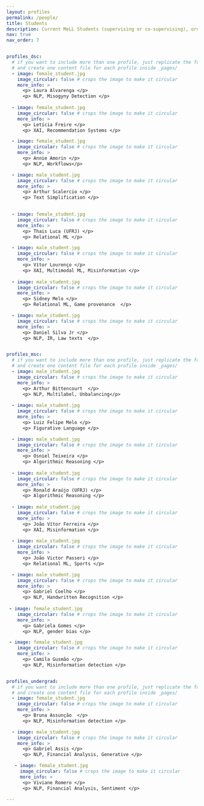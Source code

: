 ```yaml
---
layout: profiles
permalink: /people/
title: Students
description: Current MeLL Students (supervising or co-supervising), ordered by starting date.
nav: true
nav_order: 7


profiles_dsc:
  # if you want to include more than one profile, just replicate the following block
  # and create one content file for each profile inside _pages/
  - image: female_student.jpg
    image_circular: false # crops the image to make it circular
    more_info: >
      <p> Laura Alvarenga </p>
      <p> NLP, Misogyny Detection </p>
      
  - image: female_student.jpg
    image_circular: false # crops the image to make it circular
    more_info: >
      <p> Letícia Freire </p>
      <p> XAI, Recommendation Systems </p>

  - image: female_student.jpg
    image_circular: false # crops the image to make it circular
    more_info: >
      <p> Annie Amorin </p>
      <p> NLP, Workflows</p>

  - image: male_student.jpg
    image_circular: false # crops the image to make it circular
    more_info: >
      <p> Arthur Scalercio </p>
      <p> Text Simplification </p>

            
  - image: female_student.jpg
    image_circular: false # crops the image to make it circular
    more_info: >
      <p> Thais Luca (UFRJ) </p>
      <p> Relational ML </p>

  - image: male_student.jpg
    image_circular: false # crops the image to make it circular
    more_info: >
      <p> Vítor Lourenço </p>
      <p> XAI, Multimodal ML, Misinformation </p>
      
  - image: male_student.jpg
    image_circular: false # crops the image to make it circular
    more_info: >
      <p> Sidney Melo </p>
      <p> Relational ML, Game provenance  </p>

  - image: male_student.jpg
    image_circular: false # crops the image to make it circular
    more_info: >
      <p> Daniel Silva Jr </p>
      <p> NLP, IR, Law texts  </p>


profiles_msc:
  # if you want to include more than one profile, just replicate the following block
  # and create one content file for each profile inside _pages/
  - image: male_student.jpg
    image_circular: false # crops the image to make it circular
    more_info: >
      <p> Arthur Bittencourt  </p>
      <p> NLP, Multilabel, Unbalancing</p>
      
  - image: male_student.jpg
    image_circular: false # crops the image to make it circular
    more_info: >
      <p> Luiz Felipe Melo </p>
      <p> Figurative Language </p>

  - image: male_student.jpg
    image_circular: false # crops the image to make it circular
    more_info: >
      <p> Osniel Teixeira </p>
      <p> Algorithmic Reasoning </p>
      
  - image: male_student.jpg
    image_circular: false # crops the image to make it circular
    more_info: >
      <p> Ronald Araújo (UFRJ) </p>
      <p> Algorithmic Reasoning </p>
 
  - image: male_student.jpg
    image_circular: false # crops the image to make it circular
    more_info: >
      <p> João Vítor Ferreira </p>
      <p> XAI, Misinformation </p>
  
  - image: male_student.jpg
    image_circular: false # crops the image to make it circular
    more_info: >
      <p> João Victor Passeri </p>
      <p> Relational ML, Sports </p>

  - image: male_student.jpg
    image_circular: false # crops the image to make it circular
    more_info: >
      <p> Gabriel Coelho </p>
      <p> NLP, Handwritten Recognition </p>
      
 - image: female_student.jpg
    image_circular: false # crops the image to make it circular
    more_info: >
      <p> Gabriela Gomes </p>
      <p> NLP, gender bias </p>

 - image: female_student.jpg
    image_circular: false # crops the image to make it circular
    more_info: >
      <p> Camila Gusmão </p>
      <p> NLP, Misinformation detection </p>


profiles_undergrad:
  # if you want to include more than one profile, just replicate the following block
  # and create one content file for each profile inside _pages/
  - image: female_student.jpg
    image_circular: false # crops the image to make it circular
    more_info: >
      <p> Bruna Assunção  </p>
      <p> NLP, Misinformation detection </p>

  - image: male_student.jpg
    image_circular: false # crops the image to make it circular
    more_info: >
      <p> Gabriel Assis </p>
      <p> NLP, Financial Analysis, Generative </p>

   - image: female_student.jpg
     image_circular: false # crops the image to make it circular
     more_info: >
      <p> Viviane Romero </p>
      <p> NLP, Financial Analysis, Sentiment </p>

---
```

